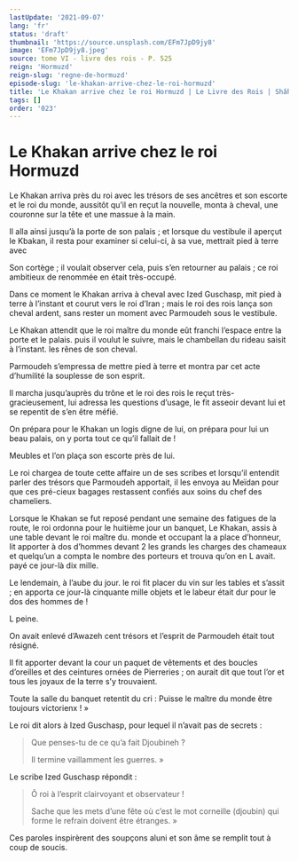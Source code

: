 ```yaml
---
lastUpdate: '2021-09-07'
lang: 'fr'
status: 'draft'
thumbnail: 'https://source.unsplash.com/EFm7JpD9jy8'
image: 'EFm7JpD9jy8.jpeg'
source: tome VI - livre des rois - P. 525
reign: 'Hormuzd'
reign-slug: 'regne-de-hormuzd'
episode-slug: 'le-khakan-arrive-chez-le-roi-hormuzd'
title: 'Le Khakan arrive chez le roi Hormuzd | Le Livre des Rois | Shâhnâmeh'
tags: []
order: '023'
---
```


<!-- LTeX: language=fr -->

# Le Khakan arrive chez le roi Hormuzd

Le Khakan arriva près du roi avec les trésors de ses ancêtres et son escorte et le roi du monde, aussitôt qu’il en reçut la nouvelle, monta à cheval, une couronne sur la tête et une massue à la main.

Il alla ainsi jusqu’à la porte de son palais ; et lorsque du vestibule il aperçut le Kbakan, il resta pour examiner si celui-ci, à sa vue, mettrait pied à terre avec

Son cortège ; il voulait observer cela, puis s’en retourner au palais ; ce roi ambitieux de renommée en était très-occupé.

Dans ce moment le Khakan arriva à cheval avec Ized Guschasp, mit pied à terre à l’instant et courut vers le roi d’Iran ; mais le roi des rois lança son cheval ardent, sans rester un moment avec Parmoudeh sous le vestibule.

Le Khakan attendit que le roi maître du monde eût franchi l’espace entre la porte et le palais. puis il voulut le suivre, mais le chambellan du rideau saisit à l’instant. les rênes de son cheval.

Parmoudeh s’empressa de mettre pied à terre et montra par cet acte d’humilité la souplesse de son esprit.

Il marcha jusqu’auprès du trône et le roi des rois le reçut très-gracieusement, lui adressa les questions d’usage, le fit asseoir devant lui et se repentit de s’en être méfié.

On prépara pour le Khakan un logis digne de lui, on prépara pour lui un beau palais, on y porta tout ce qu’il fallait de !

Meubles et l’on plaça son escorte près de lui.

Le roi chargea de toute cette affaire un de ses scribes et lorsqu’il entendit parler des trésors que Parmoudeh apportait, il les envoya au Meïdan pour que ces pré-cieux bagages restassent confiés aux soins du chef des chameliers.

Lorsque le Khakan se fut reposé pendant une semaine des fatigues de la route, le roi ordonna pour le huitième jour un banquet, Le Khakan, assis à une table devant le roi maître du. monde et occupant la a place d’honneur, lit apporter à dos d’hommes devant
2 les grands les charges des chameaux et quelqu’un a compta le nombre des porteurs et trouva qu’on en L avait. payé ce jour-là dix mille.

Le lendemain, à l’aube du jour. le roi fit placer du vin sur les tables et s’assit ; en apporta ce jour-là cinquante mille objets et le labeur était dur pour le dos des hommes de !

L peine.

On avait enlevé d’Awazeh cent trésors et l’esprit de Parmoudeh était tout résigné.

Il fit apporter devant la cour un paquet de vêtements et des boucles d’oreilles et des ceintures ornées de Pierreries ; on aurait dit que tout l’or et tous les joyaux de la terre s’y trouvaient.

Toute la salle du banquet retentit du cri : Puisse le maître du monde être toujours victorienx ! »

Le roi dit alors à Ized Guschasp, pour lequel il n’avait pas de secrets :

> Que penses-tu de ce qu’a fait Djoubineh ?
>
> Il termine vaillamment les guerres. »

Le scribe Ized Guschasp répondit :

> Ô roi à l’esprit clairvoyant et observateur !
>
> Sache que les mets d’une fête où c’est le mot corneille (djoubin)
qui forme le refrain doivent être étranges. »

Ces paroles inspirèrent des soupçons aluni et son âme se remplit tout à coup de soucis.
